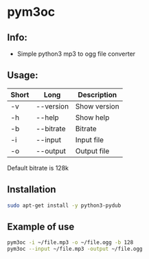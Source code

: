 # pym3oc
## Info:
- Simple python3 mp3 to ogg file converter

## Usage:
|Short|Long|Description|
|---|---|---|
|-v|--version|Show version|
|-h|--help|Show help|
|-b|--bitrate|Bitrate|
|-i|--input|Input file|
|-o|--output|Output file|

Default bitrate is 128k

## Installation
```sh
sudo apt-get install -y python3-pydub
```

## Example of use
```sh
pym3oc -i ~/file.mp3 -o ~/file.ogg -b 128
pym3oc --input ~/file.mp3 -output ~/file.ogg
```